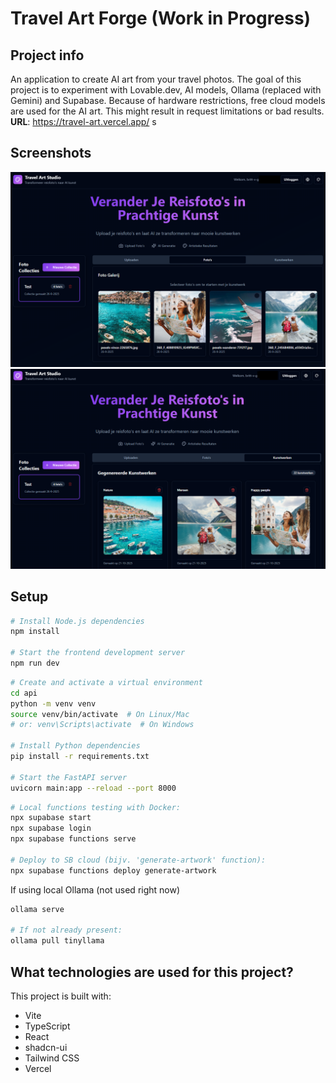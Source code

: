 # Travel Art Forge (Work in Progress)

## Project info
An application to create AI art from your travel photos. The goal of this project is to experiment with Lovable.dev, AI models, Ollama (replaced with Gemini) and Supabase. Because of hardware restrictions, free cloud models are used for the AI art. This might result in request limitations or bad results.
**URL**: https://travel-art.vercel.app/
s
## Screenshots
![App Screenshot](src/assets/screenshot_app_photos.png)
![App Screenshot](src/assets/screenshot_app_artworks.png)

## Setup

```sh
# Install Node.js dependencies
npm install

# Start the frontend development server
npm run dev
```

```sh
# Create and activate a virtual environment
cd api
python -m venv venv
source venv/bin/activate  # On Linux/Mac
# or: venv\Scripts\activate  # On Windows

# Install Python dependencies
pip install -r requirements.txt

# Start the FastAPI server
uvicorn main:app --reload --port 8000
```

```sh
# Local functions testing with Docker:
npx supabase start
npx supabase login
npx supabase functions serve

# Deploy to SB cloud (bijv. 'generate-artwork' function):
npx supabase functions deploy generate-artwork
```

If using local Ollama (not used right now)
```sh
ollama serve

# If not already present:
ollama pull tinyllama
```

## What technologies are used for this project?

This project is built with:
- Vite
- TypeScript
- React
- shadcn-ui
- Tailwind CSS
- Vercel
